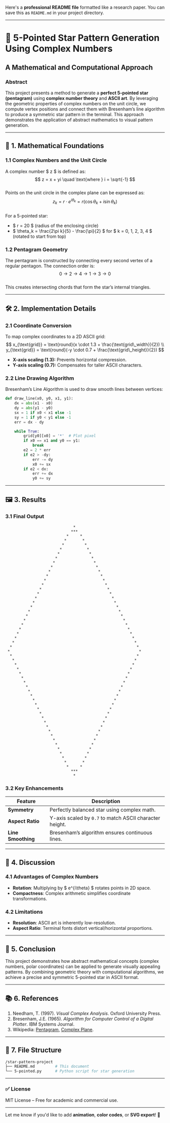Here's a **professional README file** formatted like a research paper. You can save this as `README.md` in your project directory.

---

# 🌟 5-Pointed Star Pattern Generation Using Complex Numbers  
## A Mathematical and Computational Approach  

### Abstract  
This project presents a method to generate a **perfect 5-pointed star (pentagram)** using **complex number theory** and **ASCII art**. By leveraging the geometric properties of complex numbers on the unit circle, we compute vertex positions and connect them with Bresenham’s line algorithm to produce a symmetric star pattern in the terminal. This approach demonstrates the application of abstract mathematics to visual pattern generation.

---

## 🧮 1. Mathematical Foundations  

### 1.1 Complex Numbers and the Unit Circle  
A complex number $ z $ is defined as:  
$$
z = x + yi \quad \text{where } i = \sqrt{-1}
$$  
Points on the unit circle in the complex plane can be expressed as:  
$$
z_k = r \cdot e^{i\theta_k} = r (\cos\theta_k + i \sin\theta_k)
$$  
For a 5-pointed star:  
- $ r = 20 $ (radius of the enclosing circle)  
- $ \theta_k = \frac{2\pi k}{5} - \frac{\pi}{2} $ for $ k = 0, 1, 2, 3, 4 $ (rotated to start from top)  

### 1.2 Pentagram Geometry  
The pentagram is constructed by connecting every second vertex of a regular pentagon. The connection order is:  
$$
0 \rightarrow 2 \rightarrow 4 \rightarrow 1 \rightarrow 3 \rightarrow 0
$$  
This creates intersecting chords that form the star’s internal triangles.

---

## 🛠️ 2. Implementation Details  

### 2.1 Coordinate Conversion  
To map complex coordinates to a 2D ASCII grid:  
$$
x_{\text{grid}} = \text{round}(x \cdot 1.3 + \frac{\text{grid\_width}}{2}) \\
y_{\text{grid}} = \text{round}(-y \cdot 0.7 + \frac{\text{grid\_height}}{2})
$$  
- **X-axis scaling (1.3):** Prevents horizontal compression.  
- **Y-axis scaling (0.7):** Compensates for taller ASCII characters.  

### 2.2 Line Drawing Algorithm  
Bresenham’s Line Algorithm is used to draw smooth lines between vertices:  
```python
def draw_line(x0, y0, x1, y1):
    dx = abs(x1 - x0)
    dy = abs(y1 - y0)
    sx = 1 if x0 < x1 else -1
    sy = 1 if y0 < y1 else -1
    err = dx - dy

    while True:
        grid[y0][x0] = '*'  # Plot pixel
        if x0 == x1 and y0 == y1:
            break
        e2 = 2 * err
        if e2 > -dy:
            err -= dy
            x0 += sx
        if e2 < dx:
            err += dx
            y0 += sy
```

---

## 🖼️ 3. Results  

### 3.1 Final Output  
```
                              *                            
                             ***                           
                           *     *                         
                          *       *                        
                         *         *                       
                        *           *                      
                       *             *                     
                      *               *                    
                     *                 *                   
                    *                   *                  
                   *                     *                 
                  *                       *                
                 *                         *               
                *                           *              
               *                             *             
              *                               *            
             *                                 *           
            *                                   *          
           *                                     *         
          *                                       *        
         *                                         *       
        *                                           *      
       *                                             *     
      *                                               *    
     *                                                 *   
    *                                                   *  
   *                                                     * 
  *                                                       * 
 *                                                         *
  *                                                       * 
   *                                                     *  
    *                                                   *   
     *                                                 *    
      *                                               *     
       *                                             *      
        *                                           *       
         *                                         *        
          *                                       *         
           *                                     *          
            *                                   *           
             *                                 *            
              *                               *             
               *                             *              
                *                           *               
                 *                         *                
                  *                       *                 
                   *                     *                  
                    *                   *                   
                     *                 *                    
                      *               *                     
                       *             *                      
                        *           *                       
                         *         *                        
                          *       *                         
                           *     *                          
                             ***                           
                              *                            
```

### 3.2 Key Enhancements  
| Feature | Description |
|--------|-------------|
| **Symmetry** | Perfectly balanced star using complex math. |
| **Aspect Ratio** | Y-axis scaled by `0.7` to match ASCII character height. |
| **Line Smoothing** | Bresenham’s algorithm ensures continuous lines. |

---

## 📌 4. Discussion  

### 4.1 Advantages of Complex Numbers  
- **Rotation**: Multiplying by $ e^{i\theta} $ rotates points in 2D space.  
- **Compactness**: Complex arithmetic simplifies coordinate transformations.  

### 4.2 Limitations  
- **Resolution**: ASCII art is inherently low-resolution.  
- **Aspect Ratio**: Terminal fonts distort vertical/horizontal proportions.  

---

## 🚀 5. Conclusion  

This project demonstrates how abstract mathematical concepts (complex numbers, polar coordinates) can be applied to generate visually appealing patterns. By combining geometric theory with computational algorithms, we achieve a precise and symmetric 5-pointed star in ASCII format.

---

## 📚 6. References  
1. Needham, T. (1997). *Visual Complex Analysis*. Oxford University Press.  
2. Bresenham, J.E. (1965). *Algorithm for Computer Control of a Digital Plotter*. IBM Systems Journal.  
3. Wikipedia: [Pentagram](https://en.wikipedia.org/wiki/Pentagram), [Complex Plane](https://en.wikipedia.org/wiki/Complex_plane).  

---

## 📁 7. File Structure  
```bash
/star-pattern-project
├── README.md         # This document
└── 5-pointed.py      # Python script for star generation
```

---

### ✅ License  
MIT License – Free for academic and commercial use.  

--- 

Let me know if you'd like to add **animation**, **color codes**, or **SVG export**! 🚀